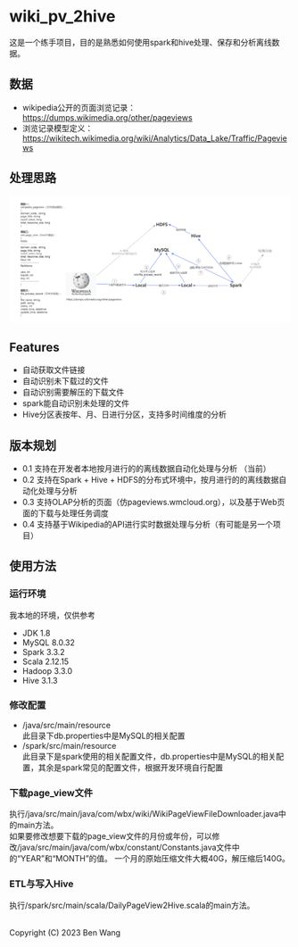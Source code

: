 
# wiki_pv_2hive

这是一个练手项目，目的是熟悉如何使用spark和hive处理、保存和分析离线数据。

## 数据

- wikipedia公开的页面浏览记录：<br/>
  https://dumps.wikimedia.org/other/pageviews
- 浏览记录模型定义：<br/>
  https://wikitech.wikimedia.org/wiki/Analytics/Data_Lake/Traffic/Pageviews

## 处理思路

![流程图](pic/wiki_pv_2hive.png "流程图")

## Features

- 自动获取文件链接
- 自动识别未下载过的文件
- 自动识别需要解压的下载文件
- spark能自动识别未处理的文件
- Hive分区表按年、月、日进行分区，支持多时间维度的分析

## 版本规划

- 0.1 支持在开发者本地按月进行的的离线数据自动化处理与分析 （当前）
- 0.2 支持在Spark + Hive + HDFS的分布式环境中，按月进行的的离线数据自动化处理与分析
- 0.3 支持OLAP分析的页面（仿pageviews.wmcloud.org），以及基于Web页面的下载与处理任务调度
- 0.4 支持基于Wikipedia的API进行实时数据处理与分析（有可能是另一个项目）

## 使用方法

### 运行环境

我本地的环境，仅供参考

- JDK 1.8
- MySQL 8.0.32
- Spark 3.3.2
- Scala 2.12.15
- Hadoop 3.3.0
- Hive 3.1.3

### 修改配置
- /java/src/main/resource<br/>
    此目录下db.properties中是MySQL的相关配置
- /spark/src/main/resource<br/>
    此目录下是spark使用的相关配置文件，db.properties中是MySQL的相关配置，其余是spark常见的配置文件，根据开发环境自行配置

### 下载page_view文件
执行/java/src/main/java/com/wbx/wiki/WikiPageViewFileDownloader.java中的main方法。
<br/>
如果要修改想要下载的page_view文件的月份或年份，可以修改/java/src/main/java/com/wbx/constant/Constants.java文件中的“YEAR”和“MONTH”的值。
一个月的原始压缩文件大概40G，解压缩后140G。

### ETL与写入Hive
执行/spark/src/main/scala/DailyPageView2Hive.scala的main方法。

<br/>
Copyright (C) 2023 Ben Wang
